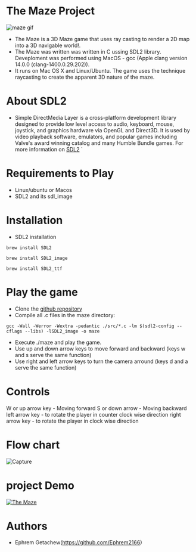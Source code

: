 # The Maze Project
![maze gif](https://user-images.githubusercontent.com/88714347/171422634-8adc8811-2559-4ba1-967f-4caf909c3f22.gif)
- The Maze is a 3D Maze game that uses ray casting to render a 2D map into a 3D navigable world!.
- The Maze was written was written in C ussing SDL2 library. Deveploment was performed using MacOS - gcc (Apple clang version 14.0.0 (clang-1400.0.29.202)).
- It runs on Mac OS X and Linux/Ubuntu. The game uses the technique raycasting to create the apparent 3D nature of the maze.
# About SDL2
- Simple DirectMedia Layer is a cross-platform development library designed to provide low level access to audio, keyboard, mouse, joystick, and graphics hardware via OpenGL and Direct3D. It is used by video playback software, emulators, and popular games including Valve's award winning catalog and many Humble Bundle games. For more information on [SDL2](https://en.wikipedia.org/wiki/Simple_DirectMedia_Layer)
`
# Requirements to Play
  - Linux/ubuntu or Macos
  - SDL2 and its sdl_image
# Installation

 - SDL2 installation
```
brew install SDL2

brew install SDL2_image

brew install SDL2_ttf
```
# Play the game
 - Clone the [github repository](https://github.com/Susiniosgit/3D_Maze.git)
 - Compile all .c files in the maze directory:
  ```
  gcc -Wall -Werror -Wextra -pedantic ./src/*.c -lm $(sdl2-config --cflags --libs) -lSDL2_image -o maze
  ```
 - Execute ./maze and play the game.
 - Use up and down arrow keys to move forward and backward (keys w and s serve the same function)
 - Use right and left arrow keys to turn the camera arround (keys d and a serve the same function)
# Controls
 W or up arrow key - Moving forward
 S or down arrow - Moving backward
 left arrow key - to rotate the player in counter clock wise direction
 right arrow key - to rotate the player in clock wise direction

# Flow chart
![Capture](https://user-images.githubusercontent.com/88714347/171421868-d6a7a3d6-6acd-495e-9506-7ab381bba5a4.JPG)
# project Demo
 [![The Maze](https://imgflip.com/gif/7cv3pm)](https://youtu.be/PWPqSSZgChU)
# Authors
- Ephrem Getachew(https://github.com/Ephrem2166)





